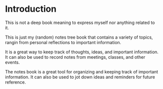 # Introduction

This is not a deep book meaning to express myself nor anything related to it.

This is just my (random) notes tree book that contains a variety of topics, rangin from personal reflections to important information.

It is a great way to keep track of thoughts, ideas, and important information. It can also be used to record notes from meetings, classes, and other events.

The notes book is a great tool for organizing and keeping track of important information. It can also be used to jot down ideas and reminders for future reference.
